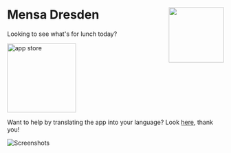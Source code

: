 <h1>Mensa Dresden
<img src="https://user-images.githubusercontent.com/2625584/66001401-b2137d00-e4a1-11e9-919a-edb5c9635ec0.png" align="right" width="128" />
</h1>

Looking to see what's for lunch today?

<a href="https://apps.apple.com/us/app/mensa-dresden/id1481891701?ls=1"><img src="https://user-images.githubusercontent.com/2625584/67429359-4b850900-f5e0-11e9-8c0f-467dd638b556.png" alt="app store" width="160"></a>

Want to help by translating the app into your language? Look [here](https://poeditor.com/join/project/qAgTstzLia), thank you!

![Screenshots](https://user-images.githubusercontent.com/2625584/67089822-dc0ab600-f1a8-11e9-8076-1fb36ac3214c.png)

